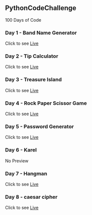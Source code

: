 ## PythonCodeChallenge
<p> 100 Days of Code </p>

### Day 1 - Band Name Generator

Click to see <a href="https://replit.com/@Yaseen59/band-name-generator-start#main.py">Live</a>

### Day 2 - Tip Calculator

Click to see <a href="https://replit.com/@Yaseen59/tip-calculator-start#main.py">Live</a>

### Day 3 - Treasure Island

Click to see <a href="https://replit.com/@Yaseen59/treasure-island-start#main.py">Live</a>

### Day 4 - Rock Paper Scissor Game

Click to see <a href="https://replit.com/@Yaseen59/rock-paper-scissors-start#main.py">Live</a>

### Day 5 - Password Generator

Click to see <a href="https://replit.com/@Yaseen59/password-generator-start#main.py">Live</a>

### Day 6 - Karel
No Preview

### Day 7 - Hangman

Click to see <a href="https://replit.com/@Yaseen59/Day-7-Hangman-5-Start#main.py">Live</a>

### Day 8 - caesar cipher

Click to see <a href="https://replit.com/@Yaseen59/caesar-cipher-4-start#main.py">Live</a>

